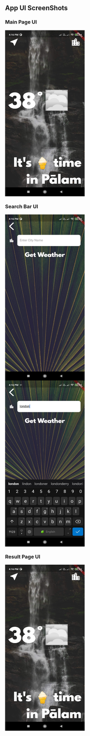 ## App UI ScreenShots

### Main Page UI

<div>
<img src="images/4.jpg" width="260" height="540" align="center">
</div>

  

### Search Bar UI

<div>
<img src="images/1.jpg" width="260" height="540" align="left">
<img src="images/2.jpg" width="260" height="540" align="center">
</div>


### Result Page UI

<div>
<img src="images/4.jpg" width="260" height="540" align="left">
</div>
